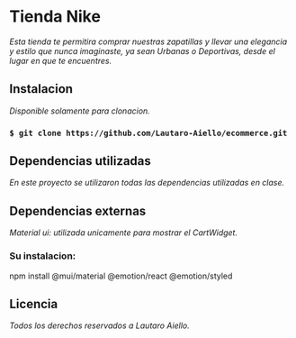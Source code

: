 # **Tienda Nike**

*Esta tienda te permitira comprar nuestras zapatillas y llevar una elegancia y estilo que nunca imaginaste, ya sean Urbanas o Deportivas, desde el lugar en que te encuentres.*

## **Instalacion**

*Disponible solamente para clonacion.*

### `$ git clone https://github.com/Lautaro-Aiello/ecommerce.git`

## **Dependencias utilizadas**

*En este proyecto se utilizaron todas las dependencias utilizadas en clase.*

## **Dependencias externas**

*Material ui: utilizada unicamente para mostrar el CartWidget.*

### **Su instalacion:**
npm install @mui/material @emotion/react @emotion/styled

## **Licencia**

*Todos los derechos reservados a Lautaro Aiello.*
